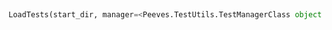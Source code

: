 <a id="Peeves.TestUtils.LoadTests">&nbsp;</a>
```python
LoadTests(start_dir, manager=<Peeves.TestUtils.TestManagerClass object at 0x7f8c415b08e0>): 
```



